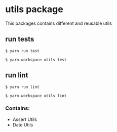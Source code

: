 # utils package

This packages contains different and reusable utils

## run tests

```$ yarn run test```

```$ yarn workspace utils test```


## run lint

```$ yarn run lint```

```$ yarn workspace utils lint```


### Contains:

- Assert Utils
- Date Utils